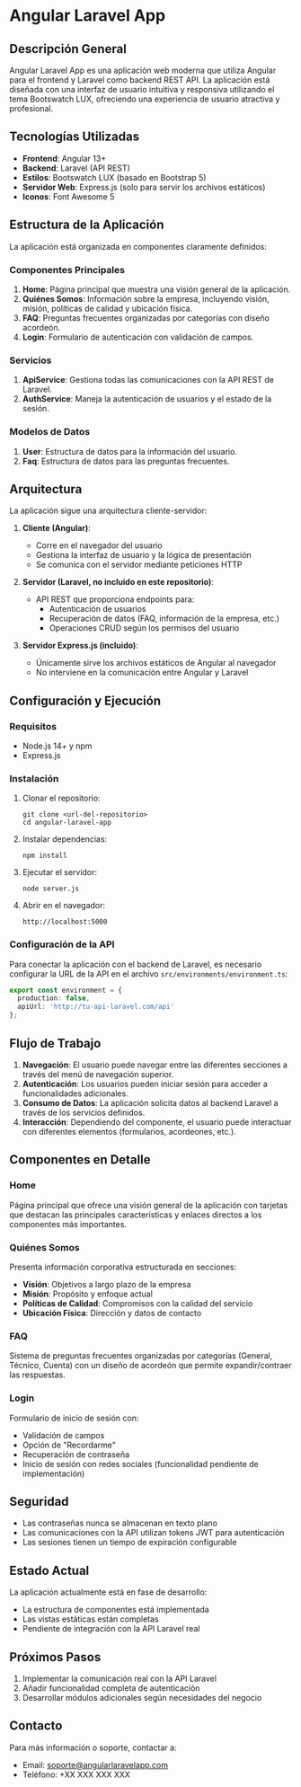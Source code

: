 # Angular Laravel App

## Descripción General

Angular Laravel App es una aplicación web moderna que utiliza Angular para el frontend y Laravel como backend REST API. La aplicación está diseñada con una interfaz de usuario intuitiva y responsiva utilizando el tema Bootswatch LUX, ofreciendo una experiencia de usuario atractiva y profesional.

## Tecnologías Utilizadas

- **Frontend**: Angular 13+
- **Backend**: Laravel (API REST)
- **Estilos**: Bootswatch LUX (basado en Bootstrap 5)
- **Servidor Web**: Express.js (solo para servir los archivos estáticos)
- **Iconos**: Font Awesome 5

## Estructura de la Aplicación

La aplicación está organizada en componentes claramente definidos:

### Componentes Principales

1. **Home**: Página principal que muestra una visión general de la aplicación.
2. **Quiénes Somos**: Información sobre la empresa, incluyendo visión, misión, políticas de calidad y ubicación física.
3. **FAQ**: Preguntas frecuentes organizadas por categorías con diseño acordeón.
4. **Login**: Formulario de autenticación con validación de campos.

### Servicios

1. **ApiService**: Gestiona todas las comunicaciones con la API REST de Laravel.
2. **AuthService**: Maneja la autenticación de usuarios y el estado de la sesión.

### Modelos de Datos

1. **User**: Estructura de datos para la información del usuario.
2. **Faq**: Estructura de datos para las preguntas frecuentes.

## Arquitectura

La aplicación sigue una arquitectura cliente-servidor:

1. **Cliente (Angular)**: 
   - Corre en el navegador del usuario
   - Gestiona la interfaz de usuario y la lógica de presentación
   - Se comunica con el servidor mediante peticiones HTTP

2. **Servidor (Laravel, no incluido en este repositorio)**:
   - API REST que proporciona endpoints para:
     - Autenticación de usuarios
     - Recuperación de datos (FAQ, información de la empresa, etc.)
     - Operaciones CRUD según los permisos del usuario

3. **Servidor Express.js (incluido)**:
   - Únicamente sirve los archivos estáticos de Angular al navegador
   - No interviene en la comunicación entre Angular y Laravel

## Configuración y Ejecución

### Requisitos

- Node.js 14+ y npm
- Express.js

### Instalación

1. Clonar el repositorio:
   ```
   git clone <url-del-repositorio>
   cd angular-laravel-app
   ```

2. Instalar dependencias:
   ```
   npm install
   ```

3. Ejecutar el servidor:
   ```
   node server.js
   ```

4. Abrir en el navegador:
   ```
   http://localhost:5000
   ```

### Configuración de la API

Para conectar la aplicación con el backend de Laravel, es necesario configurar la URL de la API en el archivo `src/environments/environment.ts`:

```typescript
export const environment = {
  production: false,
  apiUrl: 'http://tu-api-laravel.com/api'
};
```

## Flujo de Trabajo

1. **Navegación**: El usuario puede navegar entre las diferentes secciones a través del menú de navegación superior.
2. **Autenticación**: Los usuarios pueden iniciar sesión para acceder a funcionalidades adicionales.
3. **Consumo de Datos**: La aplicación solicita datos al backend Laravel a través de los servicios definidos.
4. **Interacción**: Dependiendo del componente, el usuario puede interactuar con diferentes elementos (formularios, acordeones, etc.).

## Componentes en Detalle

### Home

Página principal que ofrece una visión general de la aplicación con tarjetas que destacan las principales características y enlaces directos a los componentes más importantes.

### Quiénes Somos

Presenta información corporativa estructurada en secciones:
- **Visión**: Objetivos a largo plazo de la empresa
- **Misión**: Propósito y enfoque actual
- **Políticas de Calidad**: Compromisos con la calidad del servicio
- **Ubicación Física**: Dirección y datos de contacto

### FAQ

Sistema de preguntas frecuentes organizadas por categorías (General, Técnico, Cuenta) con un diseño de acordeón que permite expandir/contraer las respuestas.

### Login

Formulario de inicio de sesión con:
- Validación de campos
- Opción de "Recordarme"
- Recuperación de contraseña
- Inicio de sesión con redes sociales (funcionalidad pendiente de implementación)

## Seguridad

- Las contraseñas nunca se almacenan en texto plano
- Las comunicaciones con la API utilizan tokens JWT para autenticación
- Las sesiones tienen un tiempo de expiración configurable

## Estado Actual

La aplicación actualmente está en fase de desarrollo:
- La estructura de componentes está implementada
- Las vistas estáticas están completas
- Pendiente de integración con la API Laravel real

## Próximos Pasos

1. Implementar la comunicación real con la API Laravel
2. Añadir funcionalidad completa de autenticación
3. Desarrollar módulos adicionales según necesidades del negocio

## Contacto

Para más información o soporte, contactar a:
- Email: soporte@angularlaravelapp.com
- Teléfono: +XX XXX XXX XXX
